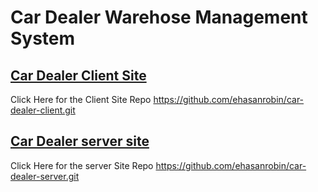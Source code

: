  <h1> Car Dealer Warehose Management System </h1>

<a href="https://car-dealer-97ed8.web.app/"> <h2> Car Dealer Client Site</h2> </a>

 <p> Click Here for the Client Site Repo <a href="https://github.com/ehasanrobin/car-dealer-client.git"> https://github.com/ehasanrobin/car-dealer-client.git</a> </p>

<a href="https://cryptic-falls-18058.herokuapp.com/"> <h2> Car Dealer server site </h2> </a>

 <p> Click Here for the server Site Repo <a href="https://github.com/ehasanrobin/car-dealer-server.git"> https://github.com/ehasanrobin/car-dealer-server.git</a> </p>
